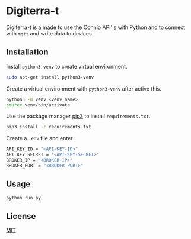 # Digiterra-t

Digiterra-t is a made to use the Connio API' s with Python and to connect with `mqtt` and write data to devices..

## Installation

Install `python3-venv` to create virtual environment.

```bash
sudo apt-get install python3-venv
```

Create a virtual environment with `python3-venv` after active this.

```bash
python3 -m venv <venv_name>
source venv/bin/activate
```

Use the package manager [pip3](https://pip.pypa.io/en/stable/) to install `requirements.txt`.

```bash
pip3 install -r requirements.txt
```

Create a `.env` file and enter.

```bash
API_KEY_ID = "<API-KEY-ID>"
API_KEY_SECRET = "<API-KEY-SECRET>"
BROKER_IP = "<BROKER-IP>"
BROKER_PORT = "<BROKER-PORT>"
```

## Usage

```bash
python run.py
```

## License

[MIT](https://choosealicense.com/licenses/mit/)
